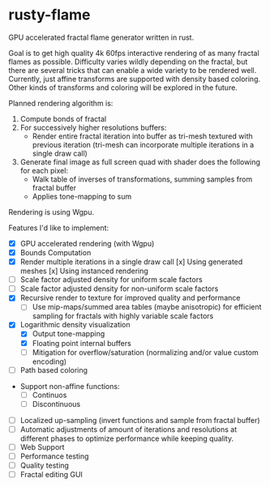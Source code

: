 # rusty-flame

GPU accelerated fractal flame generator written in rust.

Goal is to get high quality 4k 60fps interactive rendering of as many fractal flames as possible. Difficulty varies wildly depending on the fractal, but there are several tricks that can enable a wide variety to be rendered well. Currently, just affine transforms are supported with density based coloring. Other kinds of transforms and coloring will be explored in the future.

Planned rendering algorithm is:

1. Compute bonds of fractal
2. For successively higher resolutions buffers:
   - Render entire fractal iteration into buffer as tri-mesh textured with previous iteration (tri-mesh can incorporate multiple iterations in a single draw call)
3. Generate final image as full screen quad with shader does the following for each pixel:
   - Walk table of inverses of transformations, summing samples from fractal buffer
   - Applies tone-mapping to sum

Rendering is using Wgpu.

Features I'd like to implement:

- [x] GPU accelerated rendering (with Wgpu)
- [x] Bounds Computation
- [x] Render multiple iterations in a single draw call
      [x] Using generated meshes
      [x] Using instanced rendering
- [ ] Scale factor adjusted density for uniform scale factors
- [ ] Scale factor adjusted density for non-uniform scale factors
- [x] Recursive render to texture for improved quality and performance
  - [ ] Use mip-maps/summed area tables (maybe anisotropic) for efficient sampling for fractals with highly variable scale factors
- [x] Logarithmic density visualization
  - [x] Output tone-mapping
  - [x] Floating point internal buffers
  - [ ] Mitigation for overflow/saturation (normalizing and/or value custom encoding)
- [ ] Path based coloring
- Support non-affine functions:
  - [ ] Continuos
  - [ ] Discontinuous
- [ ] Localized up-sampling (invert functions and sample from fractal buffer)
- [ ] Automatic adjustments of amount of iterations and resolutions at different phases to optimize performance while keeping quality.
- [ ] Web Support
- [ ] Performance testing
- [ ] Quality testing
- [ ] Fractal editing GUI
